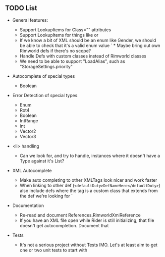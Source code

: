 ## TODO List

 * General features:
   * Support LookupItems for Class="" attributes
   * Support LookupItems for things like <thoughtWorker> or <compClass>
   * If we know a bit of XML should be an enum like Gender, we should be able to check that it's a valid enum value
`  * Maybe bring out own Rimworld defs if there's no scope?
   * Handle Defs with custom classes instead of Rimworld classes
   * We need to be able to support "LoadAlias", such as "StorageSettings.priority"

 * Autocomplete of special types
   * Boolean

 * Error Detection of special types
   * Enum
   * Rot4
   * Boolean
   * IntRange
   * int
   * Vector2
   * Vector3

 * \<li> handling
   * Can we look for, and try to handle, instances where it doesn't have a Type against it's List?

 * XML Autocomplete
   * Make auto completing to other XMLTags look nicer and work faster
   * When linking to other def (`<defaultDuty>DefNameHere</defaultDuty>`) also include defs where the tag is a custom class
     that extends from the def we're looking for
`   
 * Documentation
   * Re-read and document References.RimworldXmlReference
   * If you have an XML file open while Rider is still initializing, that file doesn't get autocompletion. Document that
   
 * Tests
   * It's not a serious project without Tests IMO. Let's at least aim to get one or two unit tests to start with